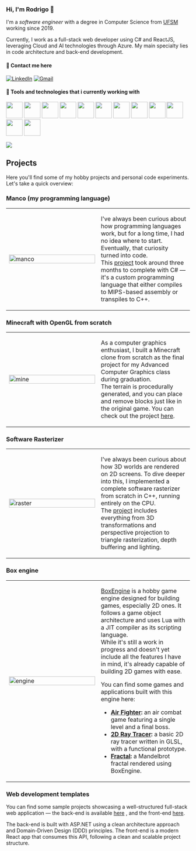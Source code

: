 ### **Hi, I'm Rodrigo** 👋

 I'm a _software engineer_ with a degree in Computer Science from [UFSM](https://en.wikipedia.org/wiki/Federal_University_of_Santa_Maria) working since 2019.

Currently, I work as a full-stack web developer using C# and ReactJS, leveraging Cloud and AI technologies through Azure. My main specialty lies in code architecture and back-end development.

#### 💬 Contact me here 

[![LinkedIn](https://img.shields.io/badge/LinkedIn-0077B5?style=for-the-badge&logo=linkedin&logoColor=white)](https://www.linkedin.com/in/rodrigo-pincolini-amaral-117876191/)
[![Gmail](https://img.shields.io/badge/Gmail-333333?style=for-the-badge&logo=gmail&logoColor=red)](mailto:rodrigopincoliniamaral@gmail.com)

#### 🔧 Tools and technologies that i currently working with 
<p align="left">
<img src="https://cdn.jsdelivr.net/gh/devicons/devicon@latest/icons/azure/azure-original.svg" width="45" height="45"/>
<img src="https://cdn.jsdelivr.net/gh/devicons/devicon@latest/icons/csharp/csharp-original.svg" width="45" height="45"/>
<img src="https://cdn.jsdelivr.net/gh/devicons/devicon@latest/icons/cplusplus/cplusplus-original.svg" width="45" height="45"/>
<img src="https://cdn.jsdelivr.net/gh/devicons/devicon@latest/icons/react/react-original.svg" width="45" height="45"/>
<img src="https://cdn.jsdelivr.net/gh/devicons/devicon@latest/icons/postgresql/postgresql-original.svg" width="45" height="45"/>
<img src="https://cdn.jsdelivr.net/gh/devicons/devicon@latest/icons/microsoftsqlserver/microsoftsqlserver-original-wordmark.svg" width="45" height="45"/>
<img src="https://cdn.jsdelivr.net/gh/devicons/devicon@latest/icons/javascript/javascript-original.svg" width="45" height="45"/>
<img src="https://cdn.jsdelivr.net/gh/devicons/devicon@latest/icons/typescript/typescript-original.svg" width="45" height="45" />
<img src="https://cdn.jsdelivr.net/gh/devicons/devicon@latest/icons/html5/html5-original.svg" width="45" height="45" />
<img src="https://cdn.jsdelivr.net/gh/devicons/devicon@latest/icons/css3/css3-original.svg" width="45" height="45" />
<img src="https://cdn.jsdelivr.net/gh/devicons/devicon@latest/icons/git/git-original.svg" width="45" height="45" />        
<img src="https://cdn.jsdelivr.net/gh/devicons/devicon@latest/icons/python/python-original.svg" width="45" height="45" />
</p>

![](https://komarev.com/ghpvc/?username=RodrigoPAml)

## Projects
Here you'll find some of my hobby projects and personal code experiments. Let's take a quick overview:

### Manco (my programming language)
<table>
<tr>
<td width="50%">
  <img src="https://github.com/user-attachments/assets/2f6a0f7f-5571-46d7-8e21-1f9360885f21" alt="manco" width="100%">
</td>
<td>

I've always been curious about how programming languages work, but for a long time, I had no idea where to start. Eventually, that curiosity turned into code.  
This [project](https://github.com/RodrigoPAml/MancoLanguage) took around three months to complete with C# — it's a custom programming language that either compiles to MIPS-based assembly or transpiles to C++.  

</td>
</tr>
</table>

### Minecraft with OpenGL from scratch
<table>
<tr>
<td width="50%">
  <img src="https://github.com/user-attachments/assets/9600adb5-24cd-48ce-a0b4-6123c07cda0c" alt="mine" width="100%">
</td>
<td>

As a computer graphics enthusiast, I built a Minecraft clone from scratch as the final project for my Advanced Computer Graphics class during graduation.  
The terrain is procedurally generated, and you can place and remove blocks just like in the original game. You can check out the project [here](https://github.com/RodrigoPAml/MinecraftFromScratch).

</td>
</tr>
</table>

### Software Rasterizer
<table>
<tr>
<td width="50%">
  <img src="https://github.com/user-attachments/assets/264d5c7b-6f64-405d-9c44-5816d3ce1a6b" alt="raster" width="100%">
</td>
<td>

I've always been curious about how 3D worlds are rendered on 2D screens. To dive deeper into this, I implemented a complete software rasterizer from scratch in C++, running entirely on the CPU.  
The [project](https://github.com/RodrigoPAml/SoftwareRasterizer) includes everything from 3D transformations and perspective projection to triangle rasterization, depth buffering and lighting.

</td>
</tr>
</table>

### Box engine
<table>
<tr>
<td width="50%">
  <img src="https://github.com/user-attachments/assets/ff54ca31-1f0b-4fb5-acb4-2b5ed14e17d5" alt="engine" width="100%">
</td>
<td>

[BoxEngine](https://github.com/RodrigoPAml/BoxEngine) is a hobby game engine designed for building games, especially 2D ones. It follows a game object architecture and uses Lua with a JIT compiler as its scripting language.  
While it's still a work in progress and doesn't yet include all the features I have in mind, it's already capable of building 2D games with ease.

You can find some games and applications built with this engine here:

- **[Air Fighter](https://github.com/RodrigoPAml/AirFighter):** an air combat game featuring a single level and a final boss.  
- **[2D Ray Tracer](https://github.com/RodrigoPAml/RayTracer2D):** a basic 2D ray tracer written in GLSL, with a functional prototype.  
- **[Fractal](https://github.com/RodrigoPAml/MandelbrotFractal):** a Mandelbrot fractal rendered using BoxEngine.

</td>
</tr>
</table>

### Web development templates

You can find some sample projects showcasing a well-structured full-stack web application — the back-end is available [here](https://github.com/RodrigoPAml/TasksAPI) , and the front-end [here](https://github.com/RodrigoPAml/TasksFront-Vite).

The back-end is built with ASP.NET using a clean architecture approach and Domain-Driven Design (DDD) principles. The front-end is a modern React app that consumes this API, following a clean and scalable project structure.
